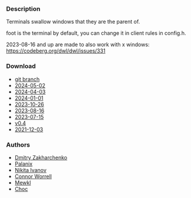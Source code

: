 ### Description
Terminals swallow windows that they are the parent of.

foot is the terminal by default, you can change it in client rules in config.h.

2023-08-16 and up are made to also work with x windows: https://codeberg.org/dwl/dwl/issues/331

### Download
- [git branch](https://codeberg.org/notchoc/dwl/src/branch/swallow)
- [2024-05-02](https://codeberg.org/dwl/dwl-patches/raw/branch/main/patches/swallow/swallow.patch)
- [2024-04-03](https://codeberg.org/dwl/dwl-patches/raw/commit/3c9a8e3232a8531871924484cef1ef0938730e15/swallow/swallow.patch)
- [2024-01-01](https://codeberg.org/dwl/dwl-patches/raw/commit/8a352a1b27a64821ba9fbfda52fe82463ac84c66/swallow/swallow.patch)
- [2023-10-26](https://github.com/djpohly/dwl/compare/main...youbitchoc:swallow.patch)
- [2023-08-16](https://github.com/djpohly/dwl/compare/main...mewkl:swallowx.patch)
- [2023-07-15](https://github.com/djpohly/dwl/compare/main...NikitaIvanovV:swallow.patch)
- [v0.4](https://github.com/djpohly/dwl/compare/main...dm1tz:04-swallow.patch)
- [2021-12-03](https://github.com/djpohly/dwl/compare/main...dm1tz:swallow.patch)

### Authors
- [Dmitry Zakharchenko](https://github.com/dm1tz)
- [Palanix](https://codeberg.org/Palanix)
- [Nikita Ivanov](https://github.com/NikitaIvanovV)
- [Connor Worrell](https://github.com/ConnorWorrell)
- [Mewkl](https://github.com/mewkl)
- [Choc](https://codeberg.org/notchoc)
